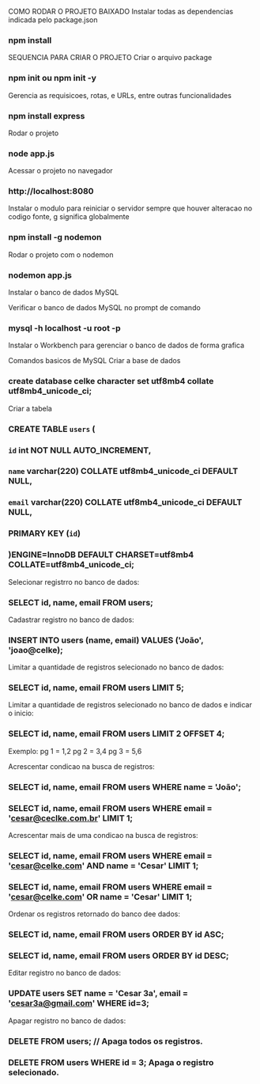 COMO RODAR O PROJETO BAIXADO
Instalar todas as dependencias indicada pelo package.json
### npm install

SEQUENCIA PARA CRIAR O PROJETO
Criar o arquivo package
### npm init ou npm init -y

Gerencia as requisicoes, rotas, e URLs, entre outras funcionalidades
### npm install express

Rodar o projeto
### node app.js

Acessar o projeto no navegador
### http://localhost:8080

Instalar o modulo para reiniciar o servidor sempre que houver alteracao no codigo fonte, g significa globalmente
### npm install -g nodemon

Rodar o projeto com o nodemon
### nodemon app.js

Instalar o banco de dados MySQL

Verificar o banco de dados MySQL no prompt de comando
### mysql -h localhost -u root -p

Instalar o Workbench para gerenciar o banco de dados de forma grafica

Comandos basicos de MySQL
Criar a base de dados
###  create database celke character set utf8mb4 collate utf8mb4_unicode_ci;

Criar a tabela
### CREATE TABLE `users` (
### 	`id` int NOT NULL AUTO_INCREMENT, 
###     `name` varchar(220) COLLATE utf8mb4_unicode_ci DEFAULT NULL,
###     `email` varchar(220) COLLATE utf8mb4_unicode_ci DEFAULT NULL,
###     PRIMARY KEY (`id`)
### )ENGINE=InnoDB DEFAULT CHARSET=utf8mb4 COLLATE=utf8mb4_unicode_ci;

Selecionar registrro no banco de dados:
### SELECT id, name, email FROM users;

Cadastrar registro no banco de dados:
### INSERT INTO users (name, email) VALUES ('João', 'joao@celke);

Limitar a quantidade de registros selecionado no banco de dados:
### SELECT id, name, email FROM users LIMIT 5;

Limitar a quantidade de registros selecionado no banco de dados e indicar o inicio:
### SELECT id, name, email FROM users LIMIT 2 OFFSET 4;
Exemplo:
pg 1 = 1,2
pg 2 = 3,4
pg 3 = 5,6

Acrescentar condicao na busca de registros:
### SELECT id, name, email FROM users WHERE name = 'João';
### SELECT id, name, email FROM users WHERE email = 'cesar@ceclke.com.br' LIMIT 1;

Acrescentar mais de uma condicao na busca de registros:
### SELECT id, name, email FROM users WHERE email = 'cesar@celke.com' AND name = 'Cesar' LIMIT 1;    
### SELECT id, name, email FROM users WHERE email = 'cesar@celke.com' OR name = 'Cesar' LIMIT 1; 

Ordenar os registros retornado do banco dee dados:
### SELECT id, name, email FROM users ORDER BY id ASC;
### SELECT id, name, email FROM users ORDER BY id DESC;

Editar registro no banco de dados:
### UPDATE users SET name = 'Cesar 3a', email = 'cesar3a@gmail.com' WHERE id=3;

Apagar registro no banco de dados: 
### DELETE FROM users; // Apaga todos os registros.
### DELETE FROM users WHERE id = 3; Apaga o registro selecionado.

